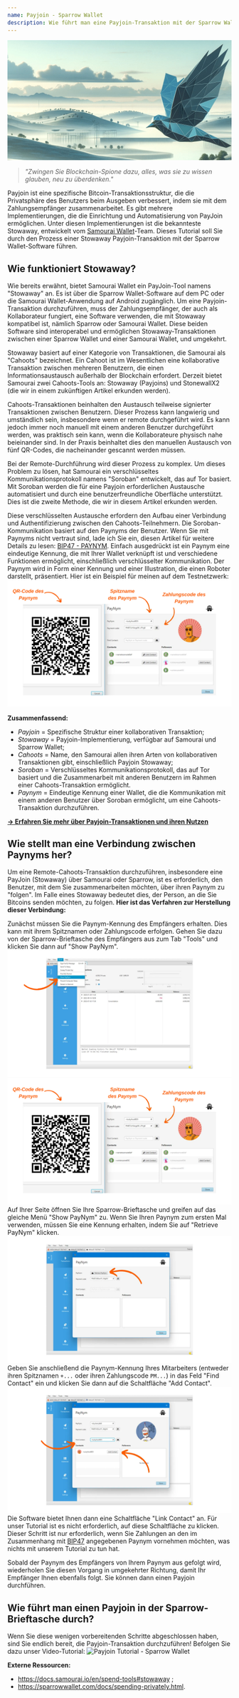 ```yaml
---
name: Payjoin - Sparrow Wallet
description: Wie führt man eine Payjoin-Transaktion mit der Sparrow Wallet durch?
---
```

![Tutorial-Coverbild Sparrow Payjoin](assets/cover.jpeg)

> *"Zwingen Sie Blockchain-Spione dazu, alles, was sie zu wissen glauben, neu zu überdenken."*

Payjoin ist eine spezifische Bitcoin-Transaktionsstruktur, die die Privatsphäre des Benutzers beim Ausgeben verbessert, indem sie mit dem Zahlungsempfänger zusammenarbeitet. Es gibt mehrere Implementierungen, die die Einrichtung und Automatisierung von PayJoin ermöglichen. Unter diesen Implementierungen ist die bekannteste Stowaway, entwickelt vom [Samourai Wallet](https://samouraiwallet.com/stowaway)-Team. Dieses Tutorial soll Sie durch den Prozess einer Stowaway Payjoin-Transaktion mit der Sparrow Wallet-Software führen.

## Wie funktioniert Stowaway?

Wie bereits erwähnt, bietet Samourai Wallet ein PayJoin-Tool namens "Stowaway" an. Es ist über die Sparrow Wallet-Software auf dem PC oder die Samourai Wallet-Anwendung auf Android zugänglich. Um eine Payjoin-Transaktion durchzuführen, muss der Zahlungsempfänger, der auch als Kollaborateur fungiert, eine Software verwenden, die mit Stowaway kompatibel ist, nämlich Sparrow oder Samourai Wallet. Diese beiden Software sind interoperabel und ermöglichen Stowaway-Transaktionen zwischen einer Sparrow Wallet und einer Samourai Wallet, und umgekehrt.

Stowaway basiert auf einer Kategorie von Transaktionen, die Samourai als "Cahoots" bezeichnet. Ein Cahoot ist im Wesentlichen eine kollaborative Transaktion zwischen mehreren Benutzern, die einen Informationsaustausch außerhalb der Blockchain erfordert. Derzeit bietet Samourai zwei Cahoots-Tools an: Stowaway (Payjoins) und StonewallX2 (die wir in einem zukünftigen Artikel erkunden werden).

Cahoots-Transaktionen beinhalten den Austausch teilweise signierter Transaktionen zwischen Benutzern. Dieser Prozess kann langwierig und umständlich sein, insbesondere wenn er remote durchgeführt wird. Es kann jedoch immer noch manuell mit einem anderen Benutzer durchgeführt werden, was praktisch sein kann, wenn die Kollaborateure physisch nahe beieinander sind. In der Praxis beinhaltet dies den manuellen Austausch von fünf QR-Codes, die nacheinander gescannt werden müssen.

Bei der Remote-Durchführung wird dieser Prozess zu komplex. Um dieses Problem zu lösen, hat Samourai ein verschlüsseltes Kommunikationsprotokoll namens "Soroban" entwickelt, das auf Tor basiert. Mit Soroban werden die für eine Payjoin erforderlichen Austausche automatisiert und durch eine benutzerfreundliche Oberfläche unterstützt. Dies ist die zweite Methode, die wir in diesem Artikel erkunden werden.

Diese verschlüsselten Austausche erfordern den Aufbau einer Verbindung und Authentifizierung zwischen den Cahoots-Teilnehmern. Die Soroban-Kommunikation basiert auf den Paynyms der Benutzer. Wenn Sie mit Paynyms nicht vertraut sind, lade ich Sie ein, diesen Artikel für weitere Details zu lesen: [BIP47 - PAYNYM](https://planb.network/tutorials/privacy/paynym-bip47).
Einfach ausgedrückt ist ein Paynym eine eindeutige Kennung, die mit Ihrer Wallet verknüpft ist und verschiedene Funktionen ermöglicht, einschließlich verschlüsselter Kommunikation. Der Paynym wird in Form einer Kennung und einer Illustration, die einen Roboter darstellt, präsentiert. Hier ist ein Beispiel für meinen auf dem Testnetzwerk: ![Paynym Sparrow](assets/de/1.webp)

**Zusammenfassend:**
- *Payjoin* = Spezifische Struktur einer kollaborativen Transaktion;
- *Stowaway* = Payjoin-Implementierung, verfügbar auf Samourai und Sparrow Wallet;
- *Cahoots* = Name, den Samourai allen ihren Arten von kollaborativen Transaktionen gibt, einschließlich Payjoin Stowaway;
- *Soroban* = Verschlüsseltes Kommunikationsprotokoll, das auf Tor basiert und die Zusammenarbeit mit anderen Benutzern im Rahmen einer Cahoots-Transaktion ermöglicht.
- *Paynym* = Eindeutige Kennung einer Wallet, die die Kommunikation mit einem anderen Benutzer über Soroban ermöglicht, um eine Cahoots-Transaktion durchzuführen.

[**-> Erfahren Sie mehr über Payjoin-Transaktionen und ihren Nutzen**](https://planb.network/tutorials/privacy/payjoin)

## Wie stellt man eine Verbindung zwischen Paynyms her?
Um eine Remote-Cahoots-Transaktion durchzuführen, insbesondere eine PayJoin (Stowaway) über Samourai oder Sparrow, ist es erforderlich, den Benutzer, mit dem Sie zusammenarbeiten möchten, über ihren Paynym zu "folgen". Im Falle eines Stowaway bedeutet dies, der Person, an die Sie Bitcoins senden möchten, zu folgen.
**Hier ist das Verfahren zur Herstellung dieser Verbindung:**

Zunächst müssen Sie die Paynym-Kennung des Empfängers erhalten. Dies kann mit ihrem Spitznamen oder Zahlungscode erfolgen. Gehen Sie dazu von der Sparrow-Brieftasche des Empfängers aus zum Tab "Tools" und klicken Sie dann auf "Show PayNym".
![Show Paynym](assets/de/2.webp)
![Paynym Sparrow](assets/de/1.webp)
Auf Ihrer Seite öffnen Sie Ihre Sparrow-Brieftasche und greifen auf das gleiche Menü "Show PayNym" zu. Wenn Sie Ihren Paynym zum ersten Mal verwenden, müssen Sie eine Kennung erhalten, indem Sie auf "Retrieve PayNym" klicken.
![Retrieve paynym](assets/de/3.webp)
Geben Sie anschließend die Paynym-Kennung Ihres Mitarbeiters (entweder ihren Spitznamen `+...` oder ihren Zahlungscode `PM...`) in das Feld "Find Contact" ein und klicken Sie dann auf die Schaltfläche "Add Contact".
![add contact](assets/de/4.webp)
Die Software bietet Ihnen dann eine Schaltfläche "Link Contact" an. Für unser Tutorial ist es nicht erforderlich, auf diese Schaltfläche zu klicken. Dieser Schritt ist nur erforderlich, wenn Sie Zahlungen an den im Zusammenhang mit [BIP47](https://planb.network/tutorials/privacy/paynym-bip47) angegebenen Paynym vornehmen möchten, was nichts mit unserem Tutorial zu tun hat.

Sobald der Paynym des Empfängers von Ihrem Paynym aus gefolgt wird, wiederholen Sie diesen Vorgang in umgekehrter Richtung, damit Ihr Empfänger Ihnen ebenfalls folgt. Sie können dann einen Payjoin durchführen.

## Wie führt man einen Payjoin in der Sparrow-Brieftasche durch?
Wenn Sie diese wenigen vorbereitenden Schritte abgeschlossen haben, sind Sie endlich bereit, die Payjoin-Transaktion durchzuführen! Befolgen Sie dazu unser Video-Tutorial:
![Payjoin Tutorial - Sparrow Wallet](https://youtu.be/ZQxKod3e0Mg)

**Externe Ressourcen:**
- https://docs.samourai.io/en/spend-tools#stowaway ;
- https://sparrowwallet.com/docs/spending-privately.html.
